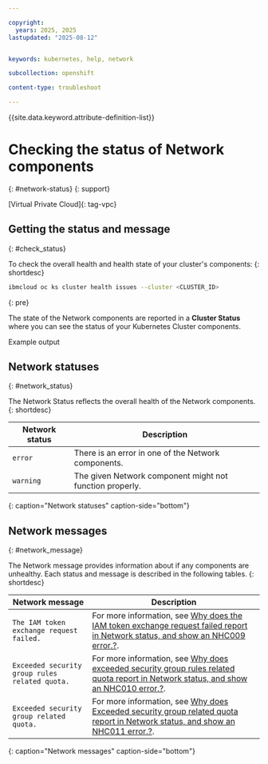 ```yaml
---

copyright: 
  years: 2025, 2025
lastupdated: "2025-08-12"


keywords: kubernetes, help, network

subcollection: openshift

content-type: troubleshoot

---
```


{{site.data.keyword.attribute-definition-list}}


# Checking the status of Network components
{: #network-status}
{: support}

[Virtual Private Cloud]{: tag-vpc}

## Getting the status and message
{: #check_status}

To check the overall health and health state of your cluster's components:
{: shortdesc}

```sh
ibmcloud oc ks cluster health issues --cluster <CLUSTER_ID>
```
{: pre}

The state of the Network components are reported in a **Cluster Status** where you can see the status of your Kubernetes Cluster components.

Example output


## Network statuses
{: #network_status}

The Network Status reflects the overall health of the Network components.
{: shortdesc}

| Network status | Description |
|--- | --- |
| `error` | There is an error in one of the Network components.|
| `warning` | The given Network component might not function properly.|
{: caption="Network statuses" caption-side="bottom"}


## Network messages
{: #network_message}

The Network message provides information about if any components are unhealthy. Each status and message is described in the following tables.
{: shortdesc}

|Network message|Description|
|--- |--- |
| `The IAM token exchange request failed.` | For more information, see [Why does the IAM token exchange request failed report in Network status, and show an NHC009 error.?](/docs/openshift?topic=openshift-ts-network-nhc009).|
| `Exceeded security group rules related quota.` | For more information, see [Why does exceeded security group rules related quota report in Network status, and show an NHC010 error.?](/docs/openshift?topic=openshift-ts-network-nhc010).|
| `Exceeded security group related quota.` | For more information, see [Why does Exceeded security group related quota report in Network status, and show an NHC011 error.?](/docs/openshift?topic=openshift-ts-network-nhc011).|
{: caption="Network messages" caption-side="bottom"}
